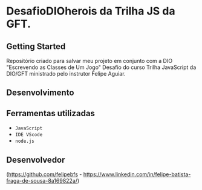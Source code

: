 # DesafioDIOherois da Trilha JS da GFT.

## Getting Started

Repositório criado para salvar meu projeto em conjunto com a DIO "Escrevendo as Classes de Um Jogo"
Desafio do curso Trilha JavaScript da DIO/GFT ministrado pelo instrutor Felipe Aguiar.

## Desenvolvimento

<h2>Ferramentas utilizadas</h2>

- ``JavaScript``
- ``IDE VScode``
- ``node.js``
<h2>Desenvolvedor</h2>

(https://github.com/felipebfs - https://www.linkedin.com/in/felipe-batista-fraga-de-sousa-8a169822a/)

